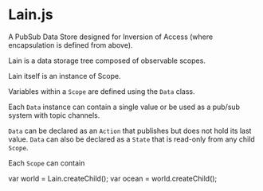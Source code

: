 # Lain.js

A PubSub Data Store designed for Inversion of Access (where encapsulation is defined from above).

Lain is a data storage tree composed of observable scopes.

Lain itself is an instance of Scope.

Variables within a ```Scope``` are defined using the ```Data``` class.

Each ```Data``` instance can contain a single value or be used as a pub/sub system with topic channels.

```Data``` can be declared as an ```Action``` that publishes but does not hold its last value.
```Data``` can also be declared as a ```State``` that is read-only from any child ```Scope```.


Each ```Scope``` can contain

var world = Lain.createChild();
var ocean = world.createChild();
